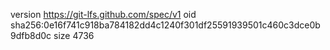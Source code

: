 version https://git-lfs.github.com/spec/v1
oid sha256:0e16f741c918ba784182dd4c1240f301df25591939501c460c3dce0b9dfb8d0c
size 4736
